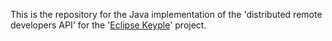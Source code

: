 This is the repository for the Java implementation of the 'distributed remote developers API' for the '[Eclipse Keyple](https://keyple.org/)' project.
